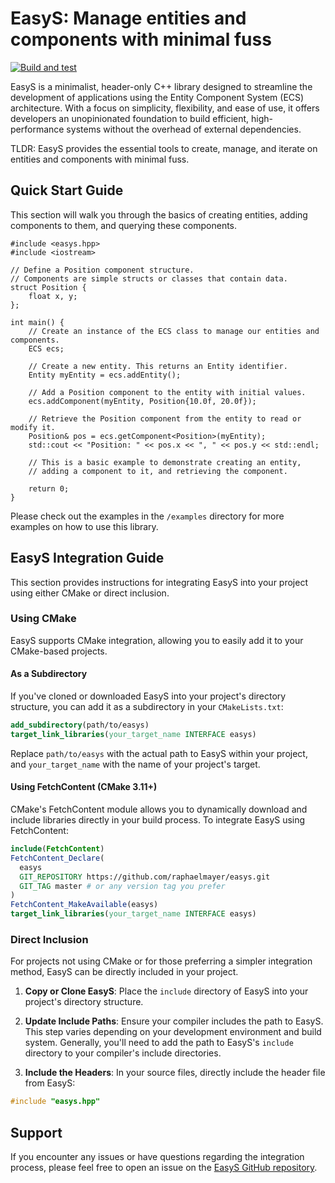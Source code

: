 # EasyS: Manage entities and components with minimal fuss

[![Build and test](https://github.com/raphaelmayer/easys/actions/workflows/cmake-build-and-test.yml/badge.svg)](https://github.com/raphaelmayer/easys/actions/workflows/cmake-build-and-test.yml)

EasyS is a minimalist, header-only C++ library designed to streamline the development of applications using the Entity Component System (ECS) architecture. With a focus on simplicity, flexibility, and ease of use, it offers developers an unopinionated foundation to build efficient, high-performance systems without the overhead of external dependencies.

TLDR: EasyS provides the essential tools to create, manage, and iterate on entities and components with minimal fuss.


## Quick Start Guide

This section will walk you through the basics of creating entities, adding components to them, and querying these components.

```
#include <easys.hpp>
#include <iostream>

// Define a Position component structure.
// Components are simple structs or classes that contain data.
struct Position {
    float x, y;
};

int main() {
    // Create an instance of the ECS class to manage our entities and components.
    ECS ecs;

    // Create a new entity. This returns an Entity identifier.
    Entity myEntity = ecs.addEntity();

    // Add a Position component to the entity with initial values.
    ecs.addComponent(myEntity, Position{10.0f, 20.0f});

    // Retrieve the Position component from the entity to read or modify it.
    Position& pos = ecs.getComponent<Position>(myEntity);
    std::cout << "Position: " << pos.x << ", " << pos.y << std::endl;

    // This is a basic example to demonstrate creating an entity,
    // adding a component to it, and retrieving the component.

    return 0;
}
```

Please check out the examples in the ```/examples``` directory for more examples on how to use this library.

## EasyS Integration Guide

This section provides instructions for integrating EasyS into your project using either CMake or direct inclusion.

### Using CMake

EasyS supports CMake integration, allowing you to easily add it to your CMake-based projects.

#### As a Subdirectory

If you've cloned or downloaded EasyS into your project's directory structure, you can add it as a subdirectory in your `CMakeLists.txt`:

```cmake
add_subdirectory(path/to/easys)
target_link_libraries(your_target_name INTERFACE easys)
```

Replace `path/to/easys` with the actual path to EasyS within your project, and `your_target_name` with the name of your project's target.

#### Using FetchContent (CMake 3.11+)

CMake's FetchContent module allows you to dynamically download and include libraries directly in your build process. To integrate EasyS using FetchContent:

```cmake
include(FetchContent)
FetchContent_Declare(
  easys
  GIT_REPOSITORY https://github.com/raphaelmayer/easys.git
  GIT_TAG master # or any version tag you prefer
)
FetchContent_MakeAvailable(easys)
target_link_libraries(your_target_name INTERFACE easys)
```

### Direct Inclusion

For projects not using CMake or for those preferring a simpler integration method, EasyS can be directly included in your project.

1. **Copy or Clone EasyS**: Place the `include` directory of EasyS into your project's directory structure.

2. **Update Include Paths**: Ensure your compiler includes the path to EasyS. This step varies depending on your development environment and build system. Generally, you'll need to add the path to EasyS's `include` directory to your compiler's include directories.

3. **Include the Headers**: In your source files, directly include the header file from EasyS:

```cpp
#include "easys.hpp"
```

## Support

If you encounter any issues or have questions regarding the integration process, please feel free to open an issue on the [EasyS GitHub repository](https://github.com/yourusername/EasyS/issues).
